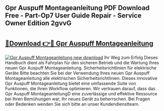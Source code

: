 ## Gpr Auspuff Montageanleitung PDF Download Free - Part-Op7 User Guide Repair - Service Owner Edition 2gvvG

# <h2><a href="http://df8ibvc.blite.top/?on=Gpr+Auspuff+Montageanleitung">🔗Download 👉🔴 Gpr Auspuff Montageanleitung</a></h2>

[![Gpr Auspuff Montageanleitung new download](https://i.imgur.com/lujVjoI.png)](http://df8ibvc.blite.top/?on=Gpr+Auspuff+Montageanleitung)
Ihr Weg zum Erfolg Dieses Handbuch dient als Fahrplan für den sicheren Betrieb und die Wartung Ihres neuen Gpr Auspuff Montageanleitung. Sicherheitsrichtlinien für elektrische Geräte Bitte beachten Sie bei der Verwendung Ihres neuen Gpr Auspuff Montageanleitung alle elektrischen Sicherheitsrichtlinien. Dieses innovative Gpr Auspuff Montageanleitung bietet eine umfassende Suite von Funktionen, die Ihren Workflow optimieren. Wir vertrauen darauf, dass das Gpr Auspuff MontageanleitungD eine zuverlässige und effektive Ressource bei Ihren Bemühungen war, Ihr neues Gerät zu beherrschen. Bei Fragen oder Bedenken wenden Sie sich bitte an unser Kundendienstteam.
